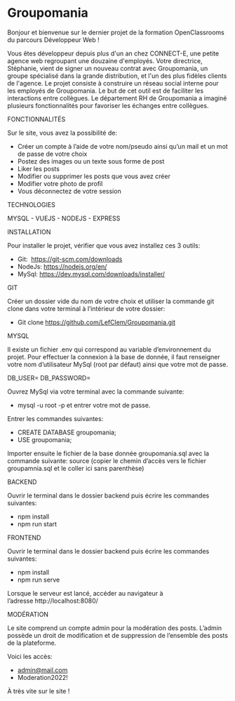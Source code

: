 # Groupomania

Bonjour et bienvenue sur le dernier projet de la formation OpenClassrooms du parcours Développeur Web !

Vous êtes développeur depuis plus d'un an chez CONNECT-E, une petite agence web regroupant une douzaine d'employés. Votre directrice, Stéphanie, vient de signer un nouveau contrat avec Groupomania, un groupe spécialisé dans la grande distribution, et l'un des plus fidèles clients de l'agence. 
Le projet consiste à construire un réseau social interne pour les employés de Groupomania. Le but de cet outil est de faciliter les interactions entre collègues. Le département RH de Groupomania a imaginé plusieurs fonctionnalités pour favoriser les échanges entre collègues.

FONCTIONNALITÉS

Sur le site, vous avez la possibilité de:
- Créer un compte à l’aide de votre nom/pseudo ainsi qu’un mail et un mot de passe de votre choix
- Postez des images ou un texte sous forme de post
- Liker les posts
- Modifier ou supprimer les posts que vous avez créer
- Modifier votre photo de profil
- Vous déconnectez de votre session

TECHNOLOGIES 

MYSQL - VUEJS - NODEJS - EXPRESS

INSTALLATION

Pour installer le projet, vérifier que vous avez installez ces 3 outils:
- Git:  https://git-scm.com/downloads 
- NodeJs: https://nodejs.org/en/
- MySql: https://dev.mysql.com/downloads/installer/

GIT

Créer un dossier vide du nom de votre choix et utiliser la commande git clone dans votre terminal à l’intérieur de votre dossier:

- Git clone https://github.com/LefClem/Groupomania.git

MYSQL

Il existe un fichier .env qui correspond au variable d’environnement du projet.
Pour effectuer la connexion à la base de donnée, il faut renseigner votre nom d’utilisateur MySql (root par défaut) ainsi que votre mot de passe.

DB_USER=
DB_PASSWORD=

Ouvrez MySql via votre terminal avec la commande suivante:
- mysql -u root -p 
et entrer votre mot de passe.

Entrer les commandes suivantes:
- CREATE DATABASE groupomania;
- USE groupomania;

Importer ensuite le fichier de la base donnée groupomania.sql avec la commande suivante:
source (copier le chemin d’accès vers le fichier groupamnia.sql et le coller ici sans parenthèse)

BACKEND

Ouvrir le terminal dans le dossier backend puis écrire les commandes suivantes:
- npm install
- npm run start

FRONTEND

Ouvrir le terminal dans le dossier backend puis écrire les commandes suivantes:
- npm install
- npm run serve

Lorsque le serveur est lancé, accéder au navigateur à l’adresse http://localhost:8080/

MODÉRATION

Le site comprend un compte admin pour la modération des posts. L’admin possède un droit de modification et de suppression de l’ensemble des posts de la plateforme.

Voici les accès:
- admin@mail.com
- Moderation2022!

À très vite sur le site !
